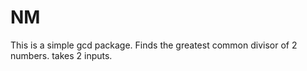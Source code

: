 # NM

This is a simple gcd package. Finds the greatest common divisor of 2 numbers. takes 2 inputs.

